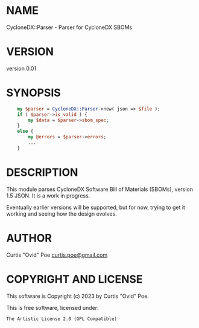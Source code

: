 # NAME

CycloneDX::Parser - Parser for CycloneDX SBOMs

# VERSION

version 0.01

# SYNOPSIS

```perl
    my $parser = CycloneDX::Parser->new( json => $file );
    if ( $parser->is_valid ) {
        my $data = $parser->sbom_spec;
    }
    else {
        my @errors = $parser->errors;
        ...
    }
```

# DESCRIPTION

This module parses CycloneDX Software Bill of Materials (SBOMs), version 1.5
JSON. It is a work in progress.

Eventually earlier versions will be supported, but for now, trying to get it
working and seeing how the design evolves.

# AUTHOR

Curtis "Ovid" Poe <curtis.poe@gmail.com>

# COPYRIGHT AND LICENSE

This software is Copyright (c) 2023 by Curtis "Ovid" Poe.

This is free software, licensed under:

```
The Artistic License 2.0 (GPL Compatible)
```
